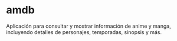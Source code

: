 # amdb
Aplicación para consultar y mostrar información de anime y manga, incluyendo detalles de personajes, temporadas, sinopsis y más.
